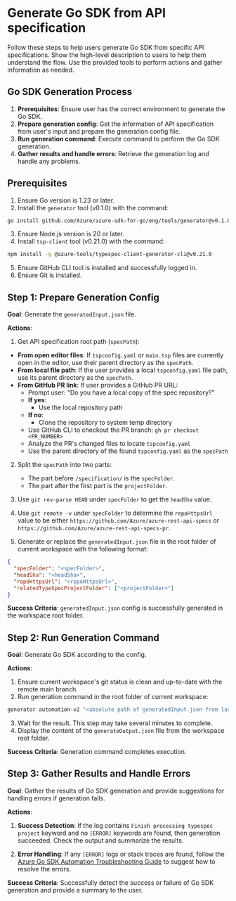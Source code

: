 # Generate Go SDK from API specification

Follow these steps to help users generate Go SDK from specific API specifications. Show the high-level description to users to help them understand the flow. Use the provided tools to perform actions and gather information as needed.

## Go SDK Generation Process

1. **Prerequisites**: Ensure user has the correct environment to generate the Go SDK.
2. **Prepare generation config**: Get the information of API specification from user's input and prepare the generation config file.
3. **Run generation command**: Execute command to perform the Go SDK generation.
4. **Gather results and handle errors**: Retrieve the generation log and handle any problems.

## Prerequisites

1. Ensure Go version is 1.23 or later.
2. Install the `generator` tool (v0.1.0) with the command:

```bash
go install github.com/Azure/azure-sdk-for-go/eng/tools/generator@v0.1.0
```

3. Ensure Node.js version is 20 or later.
4. Install `tsp-client` tool (v0.21.0) with the command:

```bash
npm install -g @azure-tools/typespec-client-generator-cli@v0.21.0
```

5. Ensure GitHub CLI tool is installed and successfully logged in.
6. Ensure Git is installed.

## Step 1: Prepare Generation Config

**Goal**: Generate the `generatedInput.json` file.

**Actions**:

1. Get API specification root path (`specPath`):

- **From open editor files**: If `tspconfig.yaml` or `main.tsp` files are currently open in the editor, use their parent directory as the `specPath`.
- **From local file path**: If the user provides a local `tspconfig.yaml` file path, use its parent directory as the `specPath`.
- **From GitHub PR link**: If user provides a GitHub PR URL:
  - Prompt user: "Do you have a local copy of the spec repository?"
  - **If yes**:
    - Use the local repository path
  - **If no**:
    - Clone the repository to system temp directory
  - Use GitHub CLI to checkout the PR branch: `gh pr checkout <PR_NUMBER>`
  - Analyze the PR's changed files to locate `tspconfig.yaml`
  - Use the parent directory of the found `tspconfig.yaml` as the `specPath`

2. Split the `specPath` into two parts:

   - The part before `/specification/` is the `specFolder`.
   - The part after the first part is the `projectFolder`.

3. Use `git rev-parse HEAD` under `specFolder` to get the `headSha` value.

4. Use `git remote -v` under `specFolder` to determine the `repoHttpsUrl` value to be either `https://github.com/Azure/azure-rest-api-specs` or `https://github.com/Azure/azure-rest-api-specs-pr`.

5. Generate or replace the `generatedInput.json` file in the root folder of current workspace with the following format:

```json
{
  "specFolder": "<specFolder>",
  "headSha": "<headSha>",
  "repoHttpsUrl": "<repoHttpsUrl>",
  "relatedTypeSpecProjectFolder": ["<projectFolder>"]
}
```

**Success Criteria**: `generatedInput.json` config is successfully generated in the workspace root folder.

## Step 2: Run Generation Command

**Goal**: Generate Go SDK according to the config.

**Actions**:

1. Ensure current workspace's git status is clean and up-to-date with the remote main branch.
2. Run generation command in the root folder of current workspace:

```bash
generator automation-v2 "<absolute path of generatedInput.json from last step>" generateOutput.json
```

3. Wait for the result. This step may take several minutes to complete.
4. Display the content of the `generateOutput.json` file from the workspace root folder.

**Success Criteria**: Generation command completes execution.

## Step 3: Gather Results and Handle Errors

**Goal**: Gather the results of Go SDK generation and provide suggestions for handling errors if generation fails.

**Actions**:

1. **Success Detection**: If the log contains `Finish processing typespec project` keyword and no `[ERROR]` keywords are found, then generation succeeded. Check the output and summarize the results.

2. **Error Handling**: If any `[ERROR]` logs or stack traces are found, follow the [Azure Go SDK Automation Troubleshooting Guide](../../documentation/sdk-automation-tsg.md) to suggest how to resolve the errors.

**Success Criteria**: Successfully detect the success or failure of Go SDK generation and provide a summary to the user.

